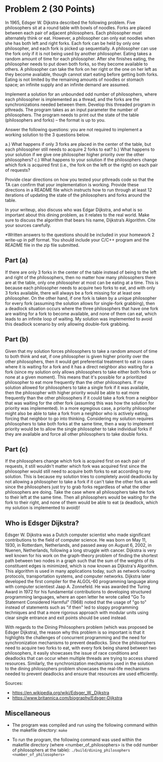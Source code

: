 # Problem 2 (30 Points)

In 1965, Edsger W. Dijkstra described the following problem. Five philosophers sit at a round table with bowls of noodles. Forks are placed between each pair of adjacent philosophers. Each philosopher must alternately think or eat. However, a philosopher can only eat noodles when she has both left and right forks. Each fork can be held by only one philosopher, and each fork is picked up sequentially. A philosopher can use the fork only if it is not being used by another philosopher. Eating takes a random amount of time for each philosopher. After she finishes eating, the philosopher needs to put down both forks, so they become available to others. A philosopher can take the fork on her right or the one on her left as they become available, though cannot start eating before getting both forks. Eating is not limited by the remaining amounts of noodles or stomach space; an infinite supply and an infinite demand are assumed. 

Implement a solution for an unbounded odd number of philosophers, where each philosopher is implemented as a thread, and the forks are the synchronizations needed between them. Develop this threaded program in pthreads. The program takes as an input parameter the number of philosophers. The program needs to print out the state of the table (philosophers and forks) – the format is up to you. 

Answer the following questions: you are not required to implement a working solution to the 3 questions below. 

a.) What happens if only 3 forks are placed in the center of the table, but each philosopher still needs to acquire 2 forks to eat?
b.) What happens to your solution if we give one philosopher higher priority over the other philosophers?
c.) What happens to your solution if the philosophers change which fork is acquired first (i.e., the fork on the left or the right) on each pair of requests? 

Provide clear directions on how you tested your pthreads code so that the TA can confirm that your implementation is working. Provide these directions in a README file which instructs how to run through at least 12 iterations of updating the state of the philosophers and forks around the table. 

In your writeup, also discuss who was Edgar Dijkstra, and what is so important about this dining problem, as it relates to the real world. Make sure to discuss the algorithm that bears his name, Dijkstra’s Algorithm. Cite your sources carefully. 

*Written answers to the questions should be included in your homework 2 write-up in pdf format. You should include your C/C++ program and the README file in the zip file submitted.


## Part (a)

If there are only 3 forks in the center of the table instead of being to the left and right of the philosophers, then no matter how many philosophers there are at the table, only one philosopher at most can be eating at a time. This is because each philosopher needs to acquire two forks to eat, and with only 3 forks available, there will always be a fork missing for at least one philosopher. On the other hand, if one fork is taken by a unique philosopher for every fork (assuming the solution allows for single-fork grabbing), then a deadlock situation occurs where the three philosophers that have one fork are waiting for a fork to become available, and none of them can eat, which leads to an infinite loop of waiting. My solution was implemented to avoid this deadlock scenario by only allowing double-fork grabbing.

## Part (b)

Given that my solution forces philosophers to take a random amount of time to both think and eat, if one philosopher is given higher priority over the other philosophers, then it would get preferential treatment to eat in cases where it is waiting for a fork and it has a direct neighbor also waiting for a fork (since my solution only allows philosophers to take either both forks or none at a given moment). This means that it's possible for a prioritized philosopher to eat more frequently than the other philosophers. If my solution allowed for philosophers to take a single fork if it was available, then the philosopher with higher priority would be able to eat more frequently than the other philosophers if it could take a fork from a neighbor that was waiting for the other fork (assuming this was how the solution for priority was implemented). In a more egregious case, a priority philosopher might also be able to take a fork from a neighbor who is actively eating, forcing that neighbor to go into thinking. Considering my solution requires philosophers to take both forks at the same time, then a way to implement priority would be to allow the single philosopher to take individual forks if they are available and force all other philosophers to take double forks.

## Part (c)

If the philosophers change which fork is acquired first on each pair of requests, it still wouldn't matter which fork was acquired first since the philosopher would still need to acquire both forks to eat according to my solution. This is because my solution tries to completely avoid deadlocks by not allowing a philosopher to take a fork if it can't take the other fork as well since the philosophers just try to grab forks regardless of what the other philosophers are doing. Take the case where all philosophers take the fork to their left at the same time. Then all philosophers would be waiting for the fork to their right, and none of them would be able to eat (a deadlock, which my solution is implemented to avoid)!

## Who is Edsger Dijkstra?

Edsger W. Dijkstra was a Dutch computer scientist who made significant contributions to the field of computer science. He was born on May 11, 1930, in Rotterdam, Netherlands, and passed away on August 6, 2002, in Nuenen, Netherlands, following a long struggle with cancer. Dijkstra is very well known for his work on the graph-theory problem of finding the shortest path between two nodes in a graph such that the sum of the weights of its constituent edges is minimized, which is now known as Dijkstra's Algorithm. This algorithm is used in many applications today, such as network routing protocols, transportation systems, and computer networks. Dijkstra later developed the first compiler for the ALGOL-60 programming language along with computer scientiest Jaap A. Zonnefeld. He was awarded the Turing Award in 1972 for his fundamental contributions to developing structured programming languages, where an open letter he wrote called "Go To Statement Considered Harmful" (1968) noted that the usage of "go to" instead of statements such as "if then" led to sloppy programming techniques and that a more rigorous approach with modular units using clear single entrance and exit points should be used instead.

With regards to the Dining Philosophers problem (which was proposed be Edsger Dijkstra), the reason why this problem is so important is that it highlights the challenges of concurrent programming and the need for synchronization mechanisms to prevent deadlocks. Since the philosophers need to acquire two forks to eat, with every fork being shared between two philosophers, it easily showcases the issue of race conditions and deadlocks that can occur when multiple threads are trying to access shared resources. Similarly, the synchronization mechanisms used in the solution to the dining philosophers problem showcases the real-life mechanisms needed to prevent deadlocks and ensure that resources are used efficiently.

Sources:
- https://en.wikipedia.org/wiki/Edsger_W._Dijkstra
- https://www.britannica.com/biography/Edsger-Dijkstra

## Miscellaneous
- The program was compiled and run using the following command within the makefile directory:
```make```

- To run the program, the following command was used within the makefile directory (where <number_of_philosophers> is the odd number of philosophers at the table):
```./build/dining_philosophers <number_of_philosophers>```